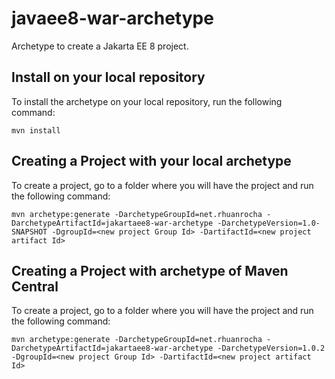 # javaee8-war-archetype
Archetype to create a Jakarta EE 8 project.

## Install on your local repository

To install the archetype on your local repository, run the following command:

    mvn install
  
## Creating a Project with your local archetype

To create a project, go to a folder where you will have the project and run the following command:

    mvn archetype:generate -DarchetypeGroupId=net.rhuanrocha -DarchetypeArtifactId=jakartaee8-war-archetype -DarchetypeVersion=1.0-SNAPSHOT -DgroupId=<new project Group Id> -DartifactId=<new project artifact Id>
    

## Creating a Project with archetype of Maven Central

To create a project, go to a folder where you will have the project and run the following command:

    mvn archetype:generate -DarchetypeGroupId=net.rhuanrocha -DarchetypeArtifactId=jakartaee8-war-archetype -DarchetypeVersion=1.0.2 -DgroupId=<new project Group Id> -DartifactId=<new project artifact Id>

